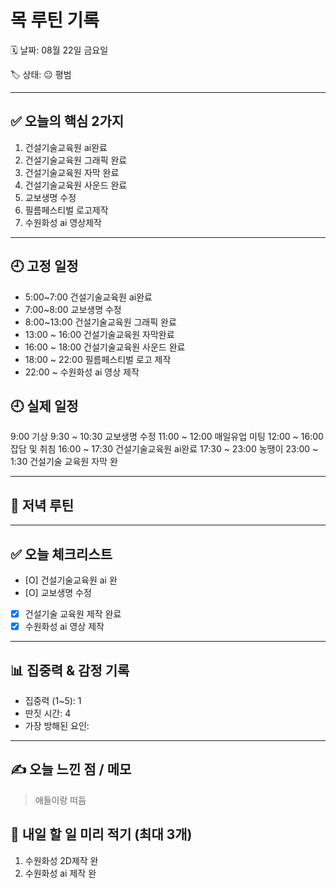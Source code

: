 # 목 루틴 기록

🗓 날짜: 08월 22일 금요일

🏷 상태: 😐 평범 

---

## ✅ 오늘의 핵심 2가지
1. 건설기술교육원 ai완료
2. 건설기술교육원 그래픽 완료
3. 건설기술교육원 자막 완료
4. 건설기술교육원 사운드 완료
5. 교보생명 수정
6. 필름페스티벌 로고제작
7. 수원화성 ai 영상제작


---

## 🕘 고정 일정
- 5:00~7:00 건설기술교육원 ai완료
- 7:00~8:00 교보생명 수정
- 8:00~13:00 건설기술교육원 그래픽 완료
- 13:00 ~ 16:00 건설기술교육원 자막완료
- 16:00 ~ 18:00 건설기술교육원 사운드 완료
- 18:00 ~ 22:00 필름페스티벌 로고 제작
- 22:00 ~       수원화성 ai 영상 제작


## 🕘 실제 일정

9:00 기상
9:30 ~ 10:30 교보생명 수정
11:00 ~ 12:00 매일유업 미팅
12:00 ~ 16:00 잡담 및 취침
16:00 ~ 17:30 건설기술교육원 ai완료
17:30 ~ 23:00 농땡이
23:00 ~ 1:30 건설기술 교육원 자막 완

---

## 🌙 저녁 루틴


---

## ✅ 오늘 체크리스트
- [O] 건설기술교육원 ai 완
- [O] 교보생명 수정
- [X] 건설기술 교육원 제작 완료
- [X] 수원화성 ai 영상 제작
---

## 📊 집중력 & 감정 기록
- 집중력 (1~5): 1
- 딴짓 시간: 4
- 가장 방해된 요인: 

---

## ✍️ 오늘 느낀 점 / 메모

> 애들이랑 떠듬

## 📌 내일 할 일 미리 적기 (최대 3개)
1. 수원화성 2D제작 완
2. 수원화성 ai 제작 완
